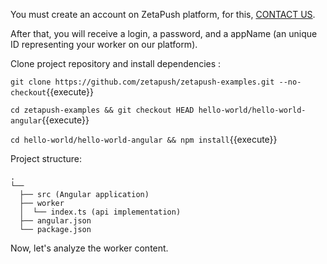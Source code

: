 You must create an account on ZetaPush platform, for this, [CONTACT US](https://www.zetapush.com/sign-up-for-a-free-trial).

After that, you will receive a login, a password, and a appName (an unique ID representing your worker on our platform).

Clone project repository and install dependencies :

`git clone https://github.com/zetapush/zetapush-examples.git --no-checkout`{{execute}}

`cd zetapush-examples && git checkout HEAD hello-world/hello-world-angular`{{execute}}

`cd hello-world/hello-world-angular && npm install`{{execute}}

Project structure:
```console
.
└──
  ├── src (Angular application)
  ├── worker
  │  └── index.ts (api implementation)
  ├── angular.json
  └── package.json
```

Now, let's analyze the worker content.